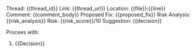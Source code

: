 <!-- Powered by BMAD™ Core -->

Thread: {{thread_id}}
Link: {{thread_url}}
Location: {{file}}:{{line}}
Comment:
{{comment_body}}
Proposed Fix: {{proposed_fix}}
Risk Analysis: {{risk_analysis}}
Risk: {{risk_score}}/10
Suggestion: {{decision}}

Procees with:
1. {{Decision}}